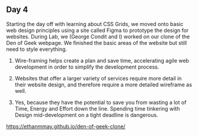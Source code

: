 ## Day 4

Starting the day off with learning about CSS Grids, we moved onto basic web design principles using a site called Figma to prototype the design for websites.
During Lab, we (George Condit and I) worked on our clone of the Den of Geek webpage. We finished the basic areas of the website but still need to style everything.

1. Wire-framing helps create a plan and save time, accelerating agile web development in order to simplify the development process.

2. Websites that offer a larger variety of services require more detail in their website design, and therefore require a more detailed wireframe as well.

3. Yes, because they have the potential to save you from wasting a lot of Time, Energy and Effort down the line. Spending time tinkering with Design mid-development on a tight deadline is dangerous.

https://ethanmmay.github.io/den-of-geek-clone/